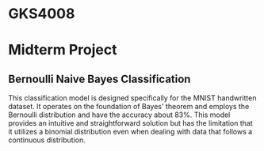 # GKS4008
<H1>Midterm Project</H1>
<H2>Bernoulli Naive Bayes Classification</H2>
This classification model is designed specifically for the MNIST handwritten dataset.
It operates on the foundation of Bayes' theorem and employs the Bernoulli distribution and have the accuracy about 83%.
This model provides an intuitive and straightforward solution but has the limitation that it utilizes a binomial distribution even when dealing with data that follows a continuous distribution.

